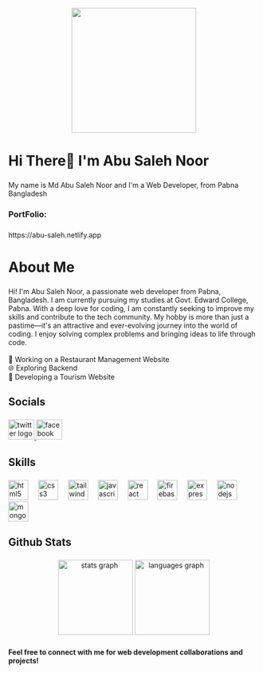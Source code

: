 <br clear="both">

<div align="center">
  <img height="250" src="https://i.ibb.co.com/McML2Jb/githubbanner.png"  />
</div>

###

<h1 align="left">Hi There👋 I'm Abu Saleh Noor</h1>

###

<p align="left">My name is Md Abu Saleh Noor and I'm a Web Developer, from Pabna Bangladesh</p>

###

<h3 align="left">PortFolio:</h3>

###

<p align="left">https://abu-saleh.netlify.app</p>

###

<h1 align="left">About Me</h1>

###

<p align="left">Hi! I'm Abu Saleh Noor, a passionate web developer from Pabna, Bangladesh. I am currently pursuing my studies at Govt. Edward College, Pabna. With a deep love for coding, I am constantly seeking to improve my skills and contribute to the tech community. My hobby is more than just a pastime—it's an attractive and ever-evolving journey into the world of coding. I enjoy solving complex problems and bringing ideas to life through code.<br><br> 🚀 Working on a Restaurant Management Website<br>🌐 Exploring Backend<br>🛫 Developing a Tourism Website</p>

##

<h2 align="left">Socials</h2>

###

<div align="left">
  <a href="https://x.com/MdAbuSalehNoor1" target="_blank">
    <img src="https://raw.githubusercontent.com/maurodesouza/profile-readme-generator/master/src/assets/icons/social/twitter/default.svg" width="52" height="40" alt="twitter logo"  />
  </a>
  <a href="https://www.facebook.com/mdabusalehnoor9" target="_blank">
    <img src="https://raw.githubusercontent.com/maurodesouza/profile-readme-generator/master/src/assets/icons/social/facebook/default.svg" width="52" height="40" alt="facebook logo"  />
  </a>
</div>

##

<h2 align="left">Skills</h2>

###

<div align="left">
  <img src="https://cdn.jsdelivr.net/gh/devicons/devicon/icons/html5/html5-original.svg" height="40" alt="html5 logo"  />
  <img width="12" />
  <img src="https://cdn.jsdelivr.net/gh/devicons/devicon/icons/css3/css3-original.svg" height="40" alt="css3 logo"  />
  <img width="12" />
  <img src="https://cdn.jsdelivr.net/gh/devicons/devicon/icons/tailwindcss/tailwindcss-original-wordmark.svg" height="40" alt="tailwindcss logo"  />
  <img width="12" />
  <img src="https://cdn.jsdelivr.net/gh/devicons/devicon/icons/javascript/javascript-original.svg" height="40" alt="javascript logo"  />
  <img width="12" />
  <img src="https://cdn.jsdelivr.net/gh/devicons/devicon/icons/react/react-original.svg" height="40" alt="react logo"  />
  <img width="12" />
  <img src="https://cdn.jsdelivr.net/gh/devicons/devicon/icons/firebase/firebase-plain.svg" height="40" alt="firebase logo"  />
  <img width="12" />
  <img src="https://cdn.jsdelivr.net/gh/devicons/devicon/icons/express/express-original.svg" height="40" alt="express logo"  />
  <img width="12" />
  <img src="https://cdn.jsdelivr.net/gh/devicons/devicon/icons/nodejs/nodejs-original.svg" height="40" alt="nodejs logo"  />
  <img width="12" />
  <img src="https://cdn.jsdelivr.net/gh/devicons/devicon/icons/mongodb/mongodb-original.svg" height="40" alt="mongodb logo"  />
</div>

###

<h2 align="left">Github Stats</h2>

###

<div align="center">
  <img src="https://github-readme-stats.vercel.app/api?username=abusaleh123&hide_title=false&hide_rank=false&show_icons=true&include_all_commits=true&count_private=true&disable_animations=false&theme=dracula&locale=en&hide_border=false&order=1" height="150" alt="stats graph"  />
  <img src="https://github-readme-stats.vercel.app/api/top-langs?username=abusaleh123&locale=en&hide_title=false&layout=compact&card_width=320&langs_count=5&theme=dracula&hide_border=false&order=2" height="150" alt="languages graph"  />
</div>

###

<h4 align="left">Feel free to connect with me for web development collaborations and projects!</h4>

###
